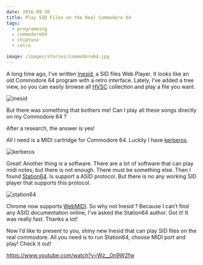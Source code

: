 ```yaml
---
date: 2016-09-30
title: Play SID Files on the Real Commodore 64
tags:
  - programming
  - commodore64
  - chiptune
  - retro

image: /images/stories/commodore64.jpg
---
```


A long time ago, I’ve written [Inesid](https://inesid.fazibear.me/), a SID files Web Player. It looks like an old Commodore 64 program with a retro interface. Lately, I’ve added a tree view, so you can easily browse all [HVSC](http://www.hvsc.c64.org/) collection and play a file you want.

![inesid](/images/content/inesid.png)

But there was something that bothers me! Can I play all these songs directly on my Commodore 64 ?

After a research, the answer is yes!

All I need is a MIDI cartridge for Commodore 64. Luckily I have [kerberos](http://www.frank-buss.de/kerberos/index.html).

![kerberos](/images/content/kerberos.jpg)

Great! Another thing is a software. There are a lot of software that can play midi notes, but there is not enough. There must be something else. Then I found [Station64](http://csdb.dk/release/?id=142049). Is support a ASID protocol. But there is no any working SID player that supports this protocol.

![station64](/images/content/station64.png)

Chrome now supports [WebMIDI](https://www.w3.org/TR/webmidi/). So why not Inesid ?
Because I can’t find any ASID documentation online, I’ve asked the Station64 author. Got it! It was really fast. Thanks a lot!

Now I’d like to present to you, shiny new Inesid that can play SID files on the real commodore. All you need is to run Station64, choose MIDI port and play! Check it out!

https://www.youtube.com/watch?v=Wz__0n9W2fw

